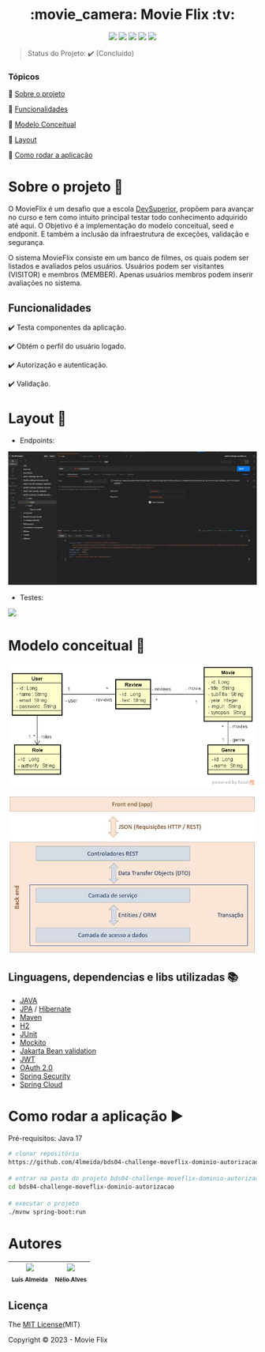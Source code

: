 <h1 align="center"> :movie_camera: Movie Flix :tv: </h1>
<p align="center">
  <img src="https://img.shields.io/static/v1?label=spring&message=framework&color=blue&style=for-the-badge&logo=SPRING"/>
  <img src="https://img.shields.io/static/v1?label=Postman&message=API management&color=blue&style=for-the-badge&logo=postman"/>
  <img src="https://img.shields.io/static/v1?label=Apache&message=Dependency manager&color=blue&style=for-the-badge&logo=apache"/>
  <img src="http://img.shields.io/static/v1?label=License&message=MIT&color=green&style=for-the-badge"/>
  <img src="http://img.shields.io/static/v1?label=STATUS&message=CONCLUIDO&color=RED&style=for-the-badge"/>
</p>  

> Status do Projeto: :heavy_check_mark: (Concluído)

### Tópicos

:small_blue_diamond: [Sobre o projeto](#Sobre-o-projeto-open_file_folder)

:small_blue_diamond: [Funcionalidades](#Funcionalidades)

:small_blue_diamond: [Modelo Conceitual](#Modelo-conceitual-page_with_curl)

:small_blue_diamond: [Layout](#Layout-mag_right)

:small_blue_diamond: [Como rodar a aplicação](#como-rodar-a-aplicação-arrow_forward)

# Sobre o projeto :open_file_folder:

O MovieFlix é um desafio que a escola [DevSuperior](https://devsuperior.com.br/cursos), propõem para avançar no curso e tem como intuito principal testar todo conhecimento adquirido até aqui. 
O Objetivo é a implementação do modelo conceitual, seed e endponit. E também a inclusão da infraestrutura  de exceções, validação e segurança.  


<p>
O sistema MovieFlix consiste em um banco de filmes, os quais podem ser listados e avaliados
pelos usuários. Usuários podem ser visitantes (VISITOR) e membros (MEMBER). Apenas
usuários membros podem inserir avaliações no sistema.
</p>

## Funcionalidades

:heavy_check_mark: Testa componentes da aplicação.

:heavy_check_mark: Obtém o perfil do usuário logado.

:heavy_check_mark: Autorização e autenticação.

:heavy_check_mark: Validação.

# Layout :mag_right:

- Endpoints:

![](https://github.com/4lmeida/bds04-challenge-moveflix-dominio-autorizacao/blob/main/src/assets/bds4-challenge-movieflix-endpoint.gif)

- Testes:

![](https://github.com/4lmeida/bds04-challenge-moveflix-dominio-autorizacao/blob/main/src/assets/bds4-challenge-movieflix-tests.gif)

# Modelo conceitual :page_with_curl:
![Modelo Conceitual](https://github.com/4lmeida/bds04-challenge-moveflix-dominio-autorizacao/blob/main/src/assets/domain-model-movieflix.png)

![Padrão camadas](https://github.com/4lmeida/bds04-challenge-moveflix-dominio-autorizacao/blob/main/src/assets/padrao-camadas.png)

## Linguagens, dependencias e libs utilizadas :books:
- [JAVA](https://www.java.com/pt-BR/)
- [JPA](https://spring.io/projects/spring-data-jpa) / [Hibernate](https://hibernate.org/)
- [Maven](https://maven.apache.org/)
- [H2](https://www.h2database.com/html/main.html)
- [JUnit](https://junit.org/junit5/)
- [Mockito](https://site.mockito.org/)
- [Jakarta Bean validation](https://beanvalidation.org)
- [JWT](https://jwt.io)
- [OAuth 2.0](https://oauth.net/2/)
- [Spring Security](https://docs.spring.io/spring-security/reference/index.html)
- [Spring Cloud](https://docs.spring.io/spring-cloud/docs/current/reference/html)

# Como rodar a aplicação :arrow_forward:

Pré-requisitos: Java 17

```bash
# clonar repositório
https://github.com/4lmeida/bds04-challenge-moveflix-dominio-autorizacao.git

# entrar na pasta do projeto bds04-challenge-moveflix-dominio-autorizacao
cd bds04-challenge-moveflix-dominio-autorizacao

# executar o projeto
./mvnw spring-boot:run
```
# Autores

| [<img src="https://avatars.githubusercontent.com/u/93017964?v=4" width=115><br><sub>Luís Almeida</sub>](https://github.com/4lmeida) | [<img src="https://avatars.githubusercontent.com/u/13897257?v=4" width=115><br><sub>Nélio Alves</sub>](https://github.com/acenelio) |
| :---: | :---:



## Licença

The [MIT License]()(MIT)

Copyright :copyright: 2023 - Movie Flix
